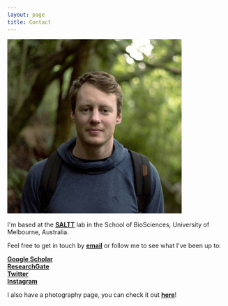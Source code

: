 ```yaml
---
layout: page
title: Contact
---
```

  
![profile](forestprofile.jpg "Luke Barrett")  
  
I'm based at the [**SALTT**](https://blogs.unimelb.edu.au/saltt) lab in the School of BioSciences, University of Melbourne, Australia.  
  
Feel free to get in touch by [**email**](luke.barrett@unimelb.edu.au) or follow me to see what I've been up to:  
  
[**Google Scholar**](https://scholar.google.ca/citations?hl=en&pli=1&user=m2VurpgAAAAJ)  
[**ResearchGate**](https://www.researchgate.net/profile/Luke_Barrett)  
[**Twitter**](https://www.twitter.com/LukeBarrettSci)  
[**Instagram**](https://www.instagram.com/barrettphoto/)  
  
I also have a photography page, you can check it out [**here**](https://lukebarrett.com)!
